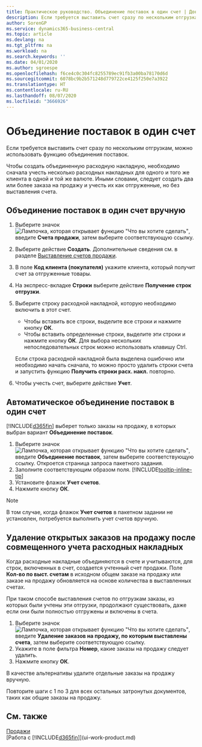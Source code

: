 ```yaml
---
title: Практическое руководство. Объединение поставок в один счет | Документация Майкрософт
description: Если требуется выставить счет сразу по нескольким отгрузкам, можно использовать функцию объединения поставок.
author: SorenGP
ms.service: dynamics365-business-central
ms.topic: article
ms.devlang: na
ms.tgt_pltfrm: na
ms.workload: na
ms.search.keywords: ''
ms.date: 04/01/2020
ms.author: sgroespe
ms.openlocfilehash: f6ce4c0c304fc8255789ec91fb3a00ba78170d6d
ms.sourcegitcommit: 6078bc9b2b571248d779722ce4125f250e7a3922
ms.translationtype: HT
ms.contentlocale: ru-RU
ms.lasthandoff: 08/07/2020
ms.locfileid: "3666926"
---
```

# <a name="combine-shipments-on-a-single-invoice"></a>Объединение поставок в один счет
Если требуется выставить счет сразу по нескольким отгрузкам, можно использовать функцию объединения поставок.  

Чтобы создать объединенную расходную накладную, необходимо сначала учесть несколько расходных накладных для одного и того же клиента в одной и той же валюте. Иными словами, следует создать два или более заказа на продажу и учесть их как отгруженные, но без выставления счета. 

## <a name="to-manually-combine-shipments-on-a-single-invoice"></a>Объединение поставок в один счет вручную  
1. Выберите значок ![Лампочка, которая открывает функцию "Что вы хотите сделать"](media/ui-search/search_small.png "Что вы хотите сделать"), введите **Счета продажи**, затем выберите соответствующую ссылку.  
2. Выберите действие **Создать**. Дополнительные сведения см. в разделе [Выставление счетов продажи](sales-how-invoice-sales.md).
3. В поле **Код клиента (покупателя)** укажите клиента, который получит счет за отгруженные товары.  
4. На экспресс-вкладке **Строки** выберите действие **Получение строк отгрузки**.  
5. Выберите строку расходной накладной, которую необходимо включить в этот счет.  

    - Чтобы вставить все строки, выделите все строки и нажмите кнопку **ОК**.  
    - Чтобы вставить определенные строки, выделите эти строки и нажмите кнопку **ОК**. Для выбора нескольких непоследовательных строк можно использовать клавишу Ctrl.  

    Если строка расходной накладной была выделена ошибочно или необходимо начать сначала, то можно просто удалить строки счета и запустить функцию **Получить строки расх. накл.** повторно.  
7. Чтобы учесть счет, выберите действие **Учет**.  

## <a name="to-automatically-combine-shipments-on-a-single-invoice"></a>Автоматическое объединение поставок в один счет  
[!INCLUDE[d365fin](includes/d365fin_md.md)] выберет только заказы на продажу, в которых выбран вариант **Объединение поставок**. 

1. Выберите значок ![Лампочка, которая открывает функцию "Что вы хотите сделать"](media/ui-search/search_small.png "Что вы хотите сделать"), введите **Объединение поставок**, затем выберите соответствующую ссылку. Откроется страница запроса пакетного задания.  
2. Заполните соответствующим образом поля. [!INCLUDE[tooltip-inline-tip](includes/tooltip-inline-tip_md.md)]
3. Установите флажок **Учет счетов**.  
4. Нажмите кнопку **ОК**.  

> [!NOTE]  
>  В том случае, когда флажок **Учет счетов** в пакетном задании не установлен, потребуется выполнить учет счетов вручную.  

## <a name="to-remove-open-sales-orders-after-combined-shipment-posting"></a>Удаление открытых заказов на продажу после совмещенного учета расходных накладных 
Когда расходные накладные объединяются в счете и учитываются, для строк, включенных в счет, создается учтенный счет продажи. Поле **Кол-во по выст. счетам** в исходном общем заказе на продажу или заказе на продажу обновляется на основе количества в выставленных счетах.  

При таком способе выставления счетов по отгрузкам заказы, из которых были учтены эти отгрузки, продолжают существовать, даже если они были полностью отгружены и включены в счета.   

1. Выберите значок ![Лампочка, которая открывает функцию "Что вы хотите сделать"](media/ui-search/search_small.png "Что вы хотите сделать"), введите **Удаление заказов на продажу, по которым выставлены счета**, затем выберите соответствующую ссылку.  
2. Укажите в поле фильтра **Номер**, какие заказы на продажу следует удалить.  
3. Нажмите кнопку **ОК**.  

В качестве альтернативы удалите отдельные заказы на продажу вручную.  

Повторите шаги с 1 по 3 для всех остальных затронутых документов, таких как общие заказы на продажу.

## <a name="see-also"></a>См. также  
[Продажи](sales-manage-sales.md)  
[Работа с [!INCLUDE[d365fin](includes/d365fin_md.md)]](ui-work-product.md)
